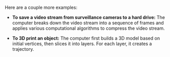 Here are a couple more examples:

- **To save a video stream from surveillance cameras to a hard drive:** The computer breaks down the video stream into a
  sequence of frames and applies various computational algorithms to compress the video stream.

- **To 3D print an object:** The computer first builds a 3D model based on initial vertices, then slices it into layers.
  For each layer, it creates a trajectory.

